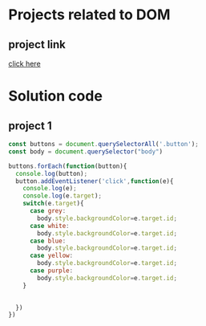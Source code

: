 # Projects related to DOM

## project link

[click here](https://stackblitz.com/edit/dom-project-chaiaurcode-d39dmk?file=1-colorChanger%2Fchaiaurcode.js)

# Solution code

## project 1

```javascript
const buttons = document.querySelectorAll('.button');
const body = document.querySelector("body")

buttons.forEach(function(button){
  console.log(button);
  button.addEventListener('click',function(e){
    console.log(e);
    console.log(e.target);
    switch(e.target){
      case grey:
        body.style.backgroundColor=e.target.id;
      case white:
        body.style.backgroundColor=e.target.id;
      case blue:
        body.style.backgroundColor=e.target.id;
      case yellow:
        body.style.backgroundColor=e.target.id;
      case purple:
        body.style.backgroundColor=e.target.id;
    }

    
  })
})

```